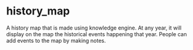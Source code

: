 history_map
===========

A history map that is made using knowledge engine. At any year, it will display on the map the historical events happening that year. People can add events to the map by making notes. 
